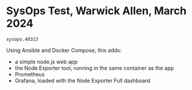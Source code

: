 # SysOps Test, Warwick Allen, March 2024
_`sysops.40313`_

Using Ansible and Docker Compose, this adds:
- a simple node.js web app
- the Node Exporter tool, running in the same container as the app
- Prometheus
- Grafana, loaded with the Node Exporter Full dashboard
